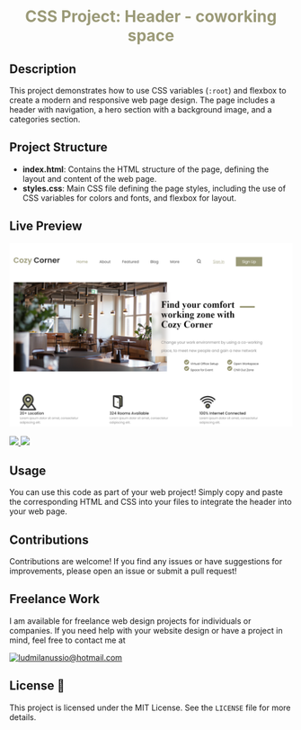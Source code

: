 
<h1 align="center" style="color: #9B9A78;">
   CSS Project: Header - coworking space
</h1>


## Description
This project demonstrates how to use CSS variables (`:root`) and flexbox to create a modern and responsive web page design. The page includes 
a header with navigation, a hero section with a background image, and a categories section.

## Project Structure
- **index.html**: Contains the HTML structure of the page, defining the layout and content of the web page.
- **styles.css**: Main CSS file defining the page styles, including the use of CSS variables for colors and fonts, and flexbox for layout.


## Live Preview 
![coworking space](img/coworking-space.png)

<a href="" target="_blank">
    <img src="https://img.shields.io/static/v1?label=|&message=VIEW CODE&color=%239B9A78&style=plastic&logo=github&logo-color=white"/>

</a>  
<a href="" target="_blank">
    <img src="https://img.shields.io/static/v1?label=|&message=VIEW WEBSITE&color=%239B9A78&style=plastic&logo=wordpress&logo-color=white"/>
</a>

## Usage 

You can use this code as part of your web project! Simply copy and paste the corresponding HTML and CSS into your files to integrate the header into your web page.

## Contributions 

Contributions are welcome! If you find any issues or have suggestions for improvements, please open an issue or submit a pull request!

## Freelance Work 

I am available for freelance web design projects for individuals or companies. If you need help with your website design or have a project in mind, feel free to contact me at 
<br>

[![ludmilanussio@hotmail.com](https://img.shields.io/badge/Email%20personal-white?style=for-the-badge&logo=gmail&logoColor=white&label=your.email%40example.com&labelColor=black&color=%23EA4335)](mailto:ludmilanussio@hotmail.com)

## License 📄

This project is licensed under the MIT License. See the `LICENSE` file for more details.
